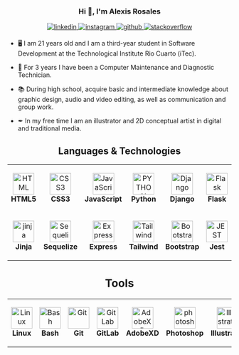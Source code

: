 ### <div align="center">Hi 👋, I'm Alexis Rosales
</div>  
  <div align="center">
<a href="https://www.linkedin.com/in/alexis-rosales-b4bb4723b/" target="_blank">
<img src=https://img.shields.io/badge/linkedin-%231E77B5.svg?&style=for-the-badge&logo=linkedin&logoColor=white alt=linkedin style="margin-bottom: 5px;" />
</a>
<a href="https://www.instagram.com/dvrklex/" target="_blank">
<img src=https://img.shields.io/badge/instagram-%23000000.svg?&style=for-the-badge&logo=instagram&logoColor=white alt=instagram style="margin-bottom: 5px;" />
</a>
<a href="https://github.com/Dvrklex" target="_blank">
<img src=https://img.shields.io/badge/github-%2324292e.svg?&style=for-the-badge&logo=github&logoColor=white alt=github style="margin-bottom: 5px;" />
</a>
<a href="https://es.stackoverflow.com/users/303247/dvrklex" target="_blank">
<img src=https://img.shields.io/badge/stackoverflow-%23F28032.svg?&style=for-the-badge&logo=stackoverflow&logoColor=white alt=stackoverflow style="margin-bottom: 5px;" />
</a>  
</div>  


- 🖥 I am 21 years old and I am a third-year student in Software Development at the Technological Institute Rio Cuarto (iTec).  
  

- 🔧 For 3 years I have been a Computer Maintenance and Diagnostic Technician.  
  

- 📚 During high school, acquire basic and intermediate knowledge about graphic design, audio and video editing, as well as communication and group work.  
  

- ✒ In my free time I am an illustrator and 2D conceptual artist in digital and traditional media.  
  

 

<div align="center">
<table>
  
## <h2>Languages & Technologies</h2>
   


  <tr>
    <td align="center" height="108" width="108">
      <img
        src="https://cdn.jsdelivr.net/gh/devicons/devicon/icons/html5/html5-plain.svg"
        width="48"
        height="48"
        alt="HTML"
      />
      <br /><strong>HTML5</strong>
    </td>
    <td align="center" height="108" width="108">
      <img
        src="https://cdn.jsdelivr.net/gh/devicons/devicon/icons/css3/css3-plain.svg"
        width="48"
        height="48"
        alt="CSS3"
      />
      <br /><strong>CSS3</strong>
    </td>
    <td align="center" height="108" width="108">
      <img
        src="https://cdn.jsdelivr.net/gh/devicons/devicon/icons/javascript/javascript-plain.svg"
        width="48"
        height="48"
        alt="JavaScript"
      />
      <br /><strong>JavaScript</strong>
    </td>
    <td align="center" height="108" width="108">
      <img
        src="https://upload.wikimedia.org/wikipedia/commons/thumb/c/c3/Python-logo-notext.svg/1024px-Python-logo-notext.svg.png"
        width="48"
        height="48"
        alt="PYTHON"
      />
      <br /><strong>Python</strong>
    </td>
    <td align="center" height="108" width="108">
      <img
        src="https://profilinator.rishav.dev/skills-assets/django-original.svg"
        width="48"
        height="48"
        alt="Django"
      />
      <br /><strong>Django</strong>
    </td>
    <td align="center" height="108" width="108">
      <img
        src="https://profilinator.rishav.dev/skills-assets/flask.png"
        width="48"
        height="48"
        alt="Flask"
      />
      <br /><strong>Flask</strong>
    </td>
    <td align="center" height="108" width="108">
      <img
        src="https://fastapi.tiangolo.com/img/icon-white.svg"
        width="48"
        height="48"
        alt="FastAPI"
      />
      <br /><strong>FastAPI</strong>
    </td>
    <td align="center" height="108" width="108">
      <img
        src="https://camo.githubusercontent.com/900baefb89e187c8b32cdbb3b440d1502fe8f30a1a335cc5dc5868af0142f8b1/68747470733a2f2f63646e2e6a7364656c6976722e6e65742f67682f64657669636f6e732f64657669636f6e2f69636f6e732f6e6f64656a732f6e6f64656a732d6f726967696e616c2e737667"
        width="48"
        height="48"
        alt="Node.js"
      />
      <br /><strong>NodeJS</strong>
    </td>
    <tr>
     <td align="center" height="108" width="108">
      <img
        src="https://www.svgrepo.com/show/473669/jinja.svg"
        width="48"
        height="48"
        alt="jinja"
      />
      <br /><strong>Jinja</strong>
         </td>
    <td align="center" height="108" width="108">
      <img
        src="https://sequelize.org/img/logo.svg"
        width="48"
        height="48"
        alt="Sequelize"
      />
      <br /><strong>Sequelize</strong>
    </td>
    <td align="center" height="108" width="108">
      <img
        src="https://camo.githubusercontent.com/40756575fc2fd74b1883ea0cc5c2a49aa7048ab58286f43a121109d69a9ea160/68747470733a2f2f63646e2e6a7364656c6976722e6e65742f67682f64657669636f6e732f64657669636f6e2f69636f6e732f657870726573732f657870726573732d6f726967696e616c2e737667"
        width="48"
        height="48"
        alt="Express"
      />
      <br /><strong>Express</strong>
    </td>
    <td align="center" height="108" width="108">
      <img
        src="https://profilinator.rishav.dev/skills-assets/tailwindcss.svg"
        width="48"
        height="48"
        alt="Tailwind"
      />
      <br /><strong>Tailwind</strong>
    </td>
    <td align="center" height="108" width="108">
      <img
        src="https://profilinator.rishav.dev/skills-assets/bootstrap-plain.svg"
        width="48"
        height="48"
        alt="Bootstrap"
      />
      <br /><strong>Bootstrap</strong>
    </td>
    <td align="center" height="108" width="108">
      <img
        src="https://profilinator.rishav.dev/skills-assets/jest.svg"
        width="48"
        height="48"
        alt="JEST"
      />
      <br /><strong>Jest</strong>
    </td>
    <td align="center" height="108" width="108">
      <img
        src="https://profilinator.rishav.dev/skills-assets/mysql-original-wordmark.svg"
        width="48"
        height="48"
        alt="MySQL"
      />
      <br /><strong>MySQL</strong>
    </td>
    <td align="center" height="108" width="108">
      <img
        src="https://profilinator.rishav.dev/skills-assets/postgresql-original-wordmark.svg"
        width="48"
        height="48"
        alt="PostgreSQL"
      />
      <br /><strong>PostgreSQL</strong>
    </td>
    
    
 </tr>
</table>

  </div>

  ### <div align="center"><h2>Tools</h2></div> 
  <div align="center">

<table>
  <tr>
    <td align="center" height="108" width="108">
      <img
        src="https://profilinator.rishav.dev/skills-assets/linux-original.svg"
        width="48"
        height="48"
        alt="Linux"
      />
      <br /><strong>Linux</strong>
    </td>
    <td align="center" height="108" width="108">
      <img
        src="https://profilinator.rishav.dev/skills-assets/gnu_bash-icon.svg"
        width="48"
        height="48"
        alt="Bash"
      />
      <br /><strong>Bash</strong>
    </td>
    <td align="center" height="108" width="108">
      <img
        src="https://profilinator.rishav.dev/skills-assets/git-scm-icon.svg"
        width="48"
        height="48"
        alt="Git"
      />
      <br /><strong>Git</strong>
    </td>
    <td align="center" height="108" width="108">
      <img
        src="https://profilinator.rishav.dev/skills-assets/gitlab.svg"
        width="48"
        height="48"
        alt="GitLab"
      />
      <br /><strong>GitLab</strong>
    </td>
    <td align="center" height="108" width="108">
      <img
        src="https://profilinator.rishav.dev/skills-assets/adobexd.png"
        width="48"
        height="48"
        alt="AdobeXD"
      />
      <br /><strong>AdobeXD</strong>
    </td>
    <td align="center" height="108" width="108">
      <img
        src="https://profilinator.rishav.dev/skills-assets/photoshop-plain.svg"
        width="48"
        height="48"
        alt="photoshop"
      />
      <br /><strong>Photoshop</strong>
    </td>
    <td align="center" height="108" width="108">
      <img
        src="https://profilinator.rishav.dev/skills-assets/adobe_illustrator-icon.svg" alt="Illustrator" 
        width="48"
        height="48"
      />
      <br /><strong>Illustrator</strong>
    </td>
     <td align="center" height="108" width="108">
      <img
       src="https://profilinator.rishav.dev/skills-assets/figma-icon.svg" alt="Figma"
        width="48"
        height="48"
      />
      <br /><strong>Figma</strong>
    </td>
    
    
    
 </tr>
</table>
</div>

